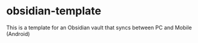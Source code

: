 # obsidian-template
This is a template for an Obsidian vault that syncs between PC and Mobile (Android)

